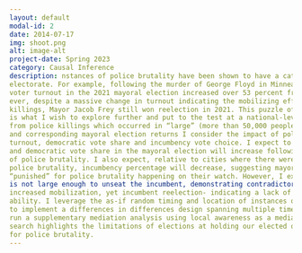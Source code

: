 ```yaml
---
layout: default
modal-id: 2
date: 2014-07-17
img: shoot.png
alt: image-alt
project-date: Spring 2023
category: Causal Inference
description: nstances of police brutality have been shown to have a catalyzing effect on the
electorate. For example, following the murder of George Floyd in Minneapolis in 2020
voter turnout in the 2021 mayoral election increased over 53 percent from 2017. How-
ever, despite a massive change in turnout indicating the mobilizing effect of police
killings, Mayor Jacob Frey still won reelection in 2021. This puzzle of accountability
is what I wish to explore further and put to the test at a national-level. Using data
from police killings which occurred in “large” (more than 50,000 people) cities from 2014-2022
and corresponding mayoral election returns I consider the impact of police brutality on
turnout, democratic vote share and incumbency vote choice. I expect to find turnout
and democratic vote share in the mayoral election will increase following instances
of police brutality. I also expect, relative to cities where there were no instances of
police brutality, incumbency percentage will decrease, suggesting mayors are being
“punished” for police brutality happening on their watch. However, I expect this effect
is not large enough to unseat the incumbent, demonstrating contradictory outcomes:
increased mobilization, yet incumbent reelection- indicating a lack of mayoral account-
ability. I leverage the as-if random timing and location of instances of police brutality
to implement a differences in differences design spanning multiple time periods. I also
run a supplementary mediation analysis using local awareness as a mediator. This re-
search highlights the limitations of elections at holding our elected officials accountable
for police brutality.
---
```

